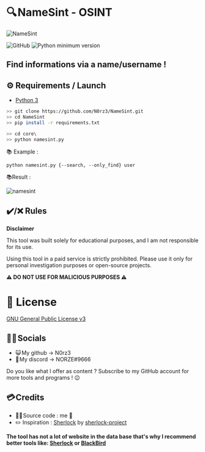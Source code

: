 # 🔍 NameSint - OSINT 
![NameSint](https://github.com/N0rz3/N0rz3/assets/123885505/0c04d061-1e04-4be4-924c-e7e0b0a60dd3)

![GitHub](https://img.shields.io/github/license/bellingcat/octosuite?style=flat)
![Python minimum version](https://img.shields.io/badge/Python-3.10%2B-brightgreen)

## **Find informations via a name/username !**


## **⚙️ Requirements / Launch**

- [Python 3](https://www.python.org/downloads/release/python-370/)
```sh
>> git clone https://github.com/N0rz3/NameSint.git
>> cd NameSint
>> pip install -r requirements.txt

>> cd core\
>> python namesint.py
```

📚 Example :
```
python namesint.py {--search, --only_find} user
```

📚Result :


![namesint](https://github.com/N0rz3/NameSint/assets/123885505/c79a6e20-b631-4b02-b28a-de84ca6ff5f6)



## **✔️/❌ Rules**

**Disclaimer**

This tool was built solely for educational purposes, and I am not responsible for its use.

Using this tool in a paid service is strictly prohibited.
Please use it only for personal investigation purposes or open-source projects.

__**⚠️ DO NOT USE FOR MALICIOUS PURPOSES  ⚠️**__ 


# **📝 License**

[GNU General Public License v3](https://www.gnu.org/licenses/gpl-3.0.fr.html)


## **👋🏻 Socials**

- 😺 My github -> N0rz3
- 🤖 My discord -> NORZE#9666

Do you like what I offer as content ?
Subscribe to my GitHub account for more tools and programs ! 😉

## **💳 Credits**

- 👨‍💻 Source code : me 🤗
- ✏️ Inspiration : [Sherlock](https://github.com/sherlock-project/sherlock) by [sherlock-project](https://github.com/sherlock-project)

**The tool has not a lot of website in the data base that's why I recommend better tools like: [Sherlock](https://github.com/sherlock-project/sherlock) or [BlackBird](https://github.com/p1ngul1n0/blackbird)**
